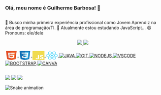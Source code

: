 ### Olá, meu nome é Guilherme Barbosa! 👋
##

🔭 Busco minha primeira experiência profissional como Jovem Aprendiz na área de programação/TI.
🌱 Atualmente estou estudando JavaScript...
😄 Pronouns: ele/dele

<div align="center">
  <a href="https://github.com/guilhermebadg">
  <img height="180em" src="https://github-readme-stats.vercel.app/api?username=guilhermebadg&show_icons=true&theme=dark&include_all_commits=true&count_private=true"/>
  <img height="180em" src="https://github-readme-stats.vercel.app/api/top-langs/?username=guilhermebadg&layout=compact&langs_count=7&theme=dark"/>
</div>
  
 <div style="display: inline_block"><br>
  <img align="center" alt="HTML" height="30" width="40" src="https://raw.githubusercontent.com/devicons/devicon/master/icons/html5/html5-original.svg">
  <img align="center" alt="CSS" height="30" width="40" src="https://raw.githubusercontent.com/devicons/devicon/master/icons/css3/css3-original.svg">
  <img align="center" alt="JS" height="30" width="40" src="https://raw.githubusercontent.com/devicons/devicon/master/icons/javascript/javascript-plain.svg">
  <img align="center" alt="REACT" height="30" width="40" src="https://raw.githubusercontent.com/devicons/devicon/master/icons/react/react-original.svg">
  <img align="center" alt="JAVA" height="30" width="40" src="https://cdn.jsdelivr.net/gh/devicons/devicon/icons/java/java-plain.svg">
  <img align="center" alt="GIT" height="30" width="40" src="https://cdn.jsdelivr.net/gh/devicons/devicon/icons/git/git-plain.svg">
  <img align="center" alt="NODEJS" height="30" width="40" src="https://cdn.jsdelivr.net/gh/devicons/devicon/icons/nodejs/nodejs-original.svg">
  <img align="center" alt="VSCODE" height="30" width="40" src="https://cdn.jsdelivr.net/gh/devicons/devicon/icons/vscode/vscode-original.svg">
  <img align="center" alt="BOOTSTRAP" height="30" width="40" src="https://cdn.jsdelivr.net/gh/devicons/devicon/icons/bootstrap/bootstrap-original.svg">
  <img align="center" alt="CANVA" height="30" width="40" src="https://cdn.jsdelivr.net/gh/devicons/devicon/icons/canva/canva-original.svg">
  </div>
  
   ##
 
<div> 
  <a href="https://instagram.com/gbadg" target="_blank"><img src="https://img.shields.io/badge/-Instagram-%23E4405F?style=for-the-badge&logo=instagram&logoColor=white" target="_blank"></a>
  <a href="https://www.linkedin.com/in/guilhermebadg" target="_blank"><img src="https://img.shields.io/badge/-LinkedIn-%230077B5?style=for-the-badge&logo=linkedin&logoColor=white" target="_blank"></a> 
    <a href = "https://mail.google.com/mail/u/0/#inbox?compose=GTvVlcSKjDVtRLCMdbjMRMDXnBpsGbQMZMWbdMLwvgxWDBwcvKTVgtBvmBxcbVCmBlqGfQNFJVmhR"><img src="https://img.shields.io/badge/-Gmail-%23333?style=for-the-badge&logo=gmail&logoColor=white" target="_blank"></a>
  
  
   ![Snake animation](https://github.com/guilhermebadg/guilhermebadg/blob/output/github-contribution-grid-snake.svg)
